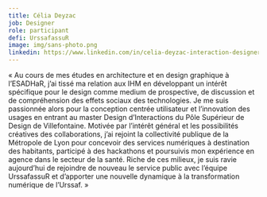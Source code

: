 ```yaml
---
title: Célia Deyzac
job: Designer
role: participant
defi: UrssafassuR
image: img/sans-photo.png
linkedin: https://www.linkedin.com/in/celia-deyzac-interaction-designer/
---
```

« Au cours de mes études en architecture et en design graphique à l’ESADHaR, j’ai tissé ma relation aux IHM en développant un intérêt spécifique pour le design comme medium de prospective, de discussion et de compréhension des effets sociaux des technologies. Je me suis passionnée alors pour la conception centrée utilisateur et l’innovation des usages en entrant au master Design d’Interactions du Pôle Supérieur de Design de Villefontaine. Motivée par l’intérêt général et les possibilités créatives des collaborations, j’ai rejoint la collectivité publique de la Métropole de Lyon pour concevoir des services numériques à destination des habitants, participé à des hackathons et poursuivis mon expérience en agence dans le secteur de la santé. Riche de ces milieux, je suis ravie aujourd’hui de rejoindre de nouveau le service public avec l’équipe UrssafassuR et d’apporter une nouvelle dynamique à la transformation numérique de l’Urssaf. »